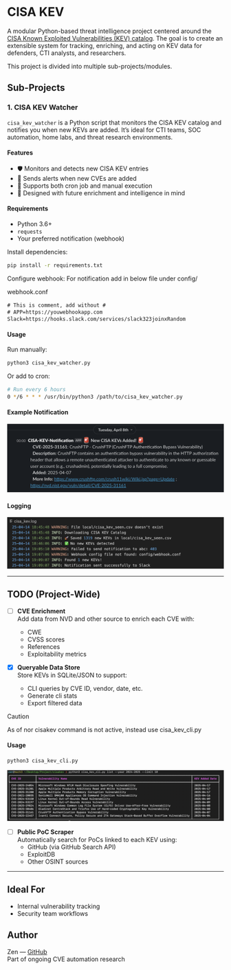 # CISA KEV

A modular Python-based threat intelligence project centered around the [CISA Known Exploited Vulnerabilities (KEV) catalog](https://www.cisa.gov/known-exploited-vulnerabilities-catalog). The goal is to create an extensible system for tracking, enriching, and acting on KEV data for defenders, CTI analysts, and researchers.

This project is divided into multiple sub-projects/modules.

## Sub-Projects

### 1. CISA KEV Watcher

`cisa_kev_watcher` is a Python script that monitors the CISA KEV catalog and notifies you when new KEVs are added. It’s ideal for CTI teams, SOC automation, home labs, and threat research environments.

#### Features

- 🛡️ Monitors and detects new CISA KEV entries
- 🔔 Sends alerts when new CVEs are added
- 🥓 Supports both cron job and manual execution
- 🧠 Designed with future enrichment and intelligence in mind

#### Requirements

- Python 3.6+
- `requests`
- Your preferred notification (webhook)

Install dependencies:

```bash
pip install -r requirements.txt
```
Configure webhook: For notification add in below file under config/

webhook.conf
```
# This is comment, add without #
# APP=https://youwebhookapp.com
Slack=https://hooks.slack.com/services/slack323joinxRandom
```

#### Usage

Run manually:

```bash
python3 cisa_kev_watcher.py
```

Or add to cron:

```bash
# Run every 6 hours
0 */6 * * * /usr/bin/python3 /path/to/cisa_kev_watcher.py
```


#### Example Notification

![KEV Watcher Notification](media/slack_notification.png)

#### Logging

![KEV Watcher Logs](media/logs.png)

---

## TODO (Project-Wide)

- [ ] **CVE Enrichment**  
  Add data from NVD and other source to enrich each CVE with:
  - CWE
  - CVSS scores
  - References
  - Exploitability metrics


- [x] **Queryable Data Store**  
  Store KEVs in SQLite/JSON to support:
  - CLI queries by CVE ID, vendor, date, etc.
  - Generate cli stats
  - Export filtered data

> [!CAUTION]
> As of nor cisakev command is not active, instead use cisa_kev_cli.py

#### Usage
```bash
python3 cisa_kev_cli.py
```
![CLI](media/cli.png)


- [ ] **Public PoC Scraper**  
  Automatically search for PoCs linked to each KEV using:
  - GitHub (via GitHub Search API)
  - ExploitDB
  - Other OSINT sources



---

## Ideal For

- Internal vulnerability tracking
- Security team workflows




## Author

Zen — [GitHub](https://github.com/zen29d)  
Part of ongoing CVE automation research

